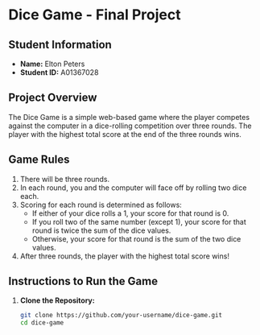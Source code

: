# Dice Game - Final Project

## Student Information
- **Name:** Elton Peters
- **Student ID:** A01367028

## Project Overview

The Dice Game is a simple web-based game where the player competes against the computer in a dice-rolling competition over three rounds. The player with the highest total score at the end of the three rounds wins.

## Game Rules

1. There will be three rounds.
2. In each round, you and the computer will face off by rolling two dice each.
3. Scoring for each round is determined as follows:
   - If either of your dice rolls a 1, your score for that round is 0.
   - If you roll two of the same number (except 1), your score for that round is twice the sum of the dice values.
   - Otherwise, your score for that round is the sum of the two dice values.
4. After three rounds, the player with the highest total score wins!

## Instructions to Run the Game

1. **Clone the Repository:**
   ```bash
   git clone https://github.com/your-username/dice-game.git
   cd dice-game
